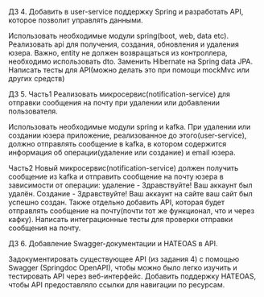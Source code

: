ДЗ 4.
Добавить в user-service поддержку Spring и разработать API, которое позволит управлять данными.

Использовать необходимые модули spring(boot, web, data etc).
Реализовать api для получения, создания, обновления и удаления юзера. 
Важно, entity не должен возвращаться из контроллера, необходимо использовать dto.
Заменить Hibernate на Spring data JPA.
Написать тесты для API(можно делать это при помощи mockMvc или других средств)

ДЗ 5.
Часть1
Реализовать микросервис(notification-service) для отправки сообщения на почту при удалении или добавлении пользователя.

Использовать необходимые модули spring и kafka.
При удалении или создании юзера приложение, реализованное до этого(user-service), должно отправлять сообщение в kafka,
в котором содержится информация об операции(удаление или создание) и email юзера.

Часть2
Новый микросервис(notification-service) должен получить сообщение из kafka и отправить сообщение на почту юзера 
в зависимости от операции: удаление - Здравствуйте! Ваш аккаунт был удалён. Создание - Здравствуйте! 
Ваш аккаунт на сайте ваш сайт был успешно создан.
Также отдельно добавить API, которая будет отправлять сообщение на почту(почти тот же функционал, что и через кафку).
Написать интеграционные тесты для проверки отправки сообщения на почту.

ДЗ 6.
Добавление Swagger-документации и HATEOAS в API.

Задокументировать существующее API (из задания 4) с помощью Swagger (Springdoc OpenAPI), чтобы можно было легко
изучить и тестировать API через веб-интерфейс.
Добавить поддержку HATEOAS, чтобы API предоставляло ссылки для навигации по ресурсам.